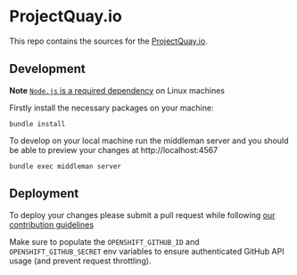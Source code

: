 # ProjectQuay.io

This repo contains the sources for the [ProjectQuay.io](https://www.projectquay.io/).

## Development

**Note** [`Node.js` is a required dependency](http://stackoverflow.com/a/6283074/6758654) on Linux machines

Firstly install the necessary packages on your machine:

    bundle install

To develop on your local machine run the middleman server and you
should be able to preview your changes at http://localhost:4567

    bundle exec middleman server

## Deployment

To deploy your changes please submit a pull request while following [our contribution guidelines](./CONTRIBUTING.MD)

Make sure to populate the `OPENSHIFT_GITHUB_ID` and `OPENSHIFT_GITHUB_SECRET` env variables to ensure authenticated GitHub API usage (and prevent request throttling).
